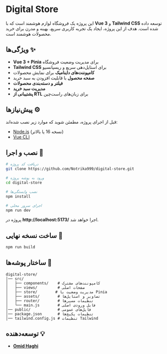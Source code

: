 # Digital Store

این پروژه یک فروشگاه لوازم هوشمند است که با **Vue 3** و **Tailwind CSS** توسعه داده شده است. هدف از این پروژه، ایجاد یک تجربه کاربری سریع، بهینه و مدرن برای خرید محصولات هوشمند است.

## ویژگی‌ها ✨
- **Vue 3 + Pinia** برای مدیریت وضعیت فروشگاه
- **Tailwind CSS** برای استایل‌دهی سریع و ریسپانسیو
- **کامپوننت‌های داینامیک** برای نمایش محصولات
- **صفحه محصول** با قابلیت افزودن به سبد خرید
- **فیلتر و دسته‌بندی محصولات**
- **مدیریت سبد خرید**
- **پشتیبانی از RTL** برای زبان‌های راست‌چین

## پیش‌نیازها ⚙️
قبل از اجرای پروژه، مطمئن شوید که موارد زیر نصب شده‌اند:
- [Node.js](https://nodejs.org/) (نسخه 16 یا بالاتر)
- [Vue CLI](https://cli.vuejs.org/)

## نصب و اجرا 🚀
```sh
# دریافت کد پروژه
git clone https://github.com/Notrika999/digital-store.git

# ورود به پوشه پروژه
cd digital-store

# نصب وابستگی‌ها
npm install

# اجرای سرور محلی
npm run dev
```
پروژه در **http://localhost:5173/** اجرا خواهد شد.

## ساخت نسخه نهایی 🔧
```sh
npm run build
```

## ساختار پوشه‌ها 📁
```
digital-store/
│── src/
│   ├── components/    # کامپوننت‌های مشترک
│   ├── views/         # صفحات اصلی
│   ├── store/        # مدیریت وضعیت با Pinia
│   ├── assets/        # تصاویر و استایل‌ها
│   ├── router/        # تنظیمات مسیرها
│   └── main.js        # فایل ورودی اصلی
│── public/            # فایل‌های عمومی
│── package.json       # تنظیمات پکیج‌ها
│── tailwind.config.js # تنظیمات Tailwind
```

## توسعه‌دهنده 💡
- **[Omid Haghi](https://github.com/Notrika999)**